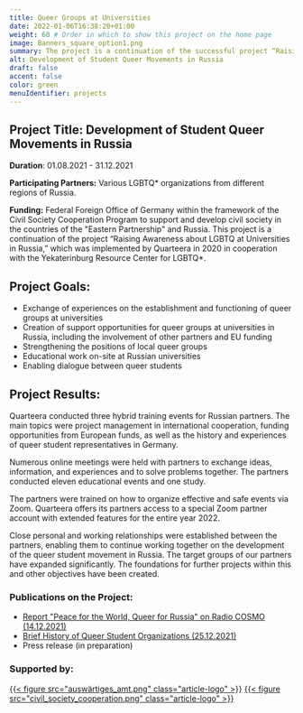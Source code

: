 ```yaml
---
title: Queer Groups at Universities
date: 2022-01-06T16:38:20+01:00
weight: 60 # Order in which to show this project on the home page
image: Banners_square_option1.png
summary: The project is a continuation of the successful project “Raising Awareness about LGBTQ* at Universities in Russia” from 2020.
alt: Development of Student Queer Movements in Russia
draft: false
accent: false
color: green
menuIdentifier: projects
---
```


## Project Title: Development of Student Queer Movements in Russia

**Duration**: 01.08.2021 - 31.12.2021

**Participating Partners:** Various LGBTQ* organizations from different regions of Russia.

**Funding:** Federal Foreign Office of Germany within the framework of the Civil Society Cooperation Program to support and develop civil society in the countries of the "Eastern Partnership" and Russia.
This project is a continuation of the project “Raising Awareness about LGBTQ at Universities in Russia,” which was implemented by Quarteera in 2020 in cooperation with the Yekaterinburg Resource Center for LGBTQ*.

## Project Goals:

* Exchange of experiences on the establishment and functioning of queer groups at universities
* Creation of support opportunities for queer groups at universities in Russia, including the involvement of other partners and EU funding
* Strengthening the positions of local queer groups
* Educational work on-site at Russian universities
* Enabling dialogue between queer students

## Project Results:

Quarteera conducted three hybrid training events for Russian partners. The main topics were project management in international cooperation, funding opportunities from European funds, as well as the history and experiences of queer student representatives in Germany.

Numerous online meetings were held with partners to exchange ideas, information, and experiences and to solve problems together.
The partners conducted eleven educational events and one study.

The partners were trained on how to organize effective and safe events via Zoom. Quarteera offers its partners access to a special Zoom partner account with extended features for the entire year 2022.

Close personal and working relationships were established between the partners, enabling them to continue working together on the development of the queer student movement in Russia. The target groups of our partners have expanded significantly.
The foundations for further projects within this and other objectives have been created.

### Publications on the Project:
* [Report "Peace for the World, Queer for Russia" on Radio COSMO (14.12.2021)](https://www1.wdr.de/radio/cosmo/programm/sendungen/radio-po-russki/gesellschaft/queer-114.html)
* [Brief History of Queer Student Organizations (25.12.2021)](/de/projects/qib21_geschichte/)
* Press release (in preparation)

### Supported by:
[{{< figure src="auswärtiges_amt.png" class="article-logo" >}}](https://www.auswaertiges-amt.de/de/)
[{{< figure src="civil_society_cooperation.png" class="article-logo" >}}](https://civilsocietycooperation.net/)
